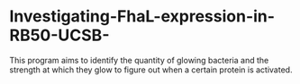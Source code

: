 # Investigating-FhaL-expression-in-RB50-UCSB-
This program aims to identify the quantity of glowing bacteria and the strength at which they glow to figure out when a certain protein is activated.
